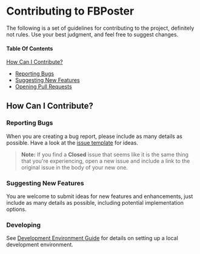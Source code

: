 # Contributing to FBPoster

The following is a set of guidelines for contributing to the project,
definitely not rules. Use your best judgment, and feel free to suggest changes.

#### Table Of Contents

[How Can I Contribute?](#how-can-i-contribute)
  * [Reporting Bugs](#reporting-bugs)
  * [Suggesting New Features](#suggesting-new-features)
  * [Opening Pull Requests](#opening-pull-requests)

## How Can I Contribute?

### Reporting Bugs

When you are creating a bug report, please include as many details as
possible. Have a look at the [issue template](ISSUE_TEMPLATE.md) for ideas.

> **Note:** If you find a **Closed** issue that seems like it is the same thing
> that you're experiencing, open a new issue and include a link to the original
> issue in the body of your new one.


### Suggesting New Features

You are welcome to submit ideas for new features and enhancements, just include
as many details as possible, including potential implementation options.


### Developing

See [Development Environment Guide](./DEVELOPING.md) for details on setting up a local 
development environment.
